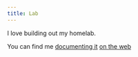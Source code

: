 ```yaml
---
title: Lab
---
```


I love building out my homelab.

You can find me [documenting it](https://docs.tifflabs.org) [on the web](http://homelab.tifflabs.org)